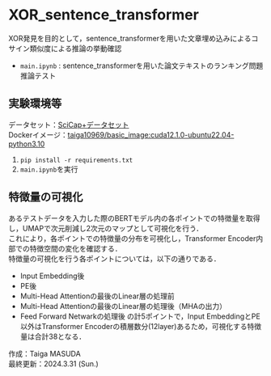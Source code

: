 # XOR_sentence_transformer
XOR発見を目的として，sentence_transformerを用いた文章埋め込みによるコサイン類似度による推論の挙動確認<br>

-  ```main.ipynb``` : sentence_transformerを用いた論文テキストのランキング問題推論テスト

## 実験環境等
データセット：[SciCap+データセット](https://huggingface.co/datasets/anselyang/SciCapPlus/tree/main)<br>
Dockerイメージ：[taiga10969/basic_image:cuda12.1.0-ubuntu22.04-python3.10](https://hub.docker.com/layers/taiga10969/basic_image/cuda12.1.0-ubuntu22.04-python3.10/images/sha256-076a9005a1daafe2910eda4354921bd852f8611fa70d040313a4504e880f981e?context=repo)<br>
1. ```pip install -r requirements.txt```
2. ```main.ipynb```を実行

## 特徴量の可視化
あるテストデータを入力した際のBERTモデル内の各ポイントでの特徴量を取得し，UMAPで次元削減し2次元のマップとして可視化を行う．<br>
これにより，各ポイントでの特徴量の分布を可視化し，Transformer Encoder内部での特徴空間の変化を確認する．<br>
特徴量の可視化を行う各ポイントについては，以下の通りである．
- Input Embedding後
- PE後
- Multi-Head Attentionの最後のLinear層の処理前
- Multi-Head Attentionの最後のLinear層の処理後（MHAの出力）
- Feed Forward Netwarkの処理後
の計5ポイントで，Input EmbeddingとPE以外はTransformer Encoderの積層数分(12layer)あるため，可視化する特徴量は合計38となる．

作成：Taiga MASUDA <br>
最終更新：2024.3.31 (Sun.)
